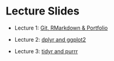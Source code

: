 # Lecture Slides

-   Lecture 1: [Git, RMarkdown & Portfolio](lecture/lec1.html)

-   Lecture 2: [dplyr and
    ggplot2](https://issactoast.github.io/predictivemodeling-with-r/lecture/lec2.html)

-   Lecture 3: [tidyr and
    purrr](https://issactoast.github.io/predictivemodeling-with-r/lecture/lec3.html)

